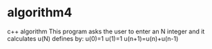 # algorithm4
c++ algorithm
This program asks the user to enter an N integer and it calculates u(N) defines by:
u(0)=1
u(1)=1
u(n+1)=u(n)+u(n-1)
